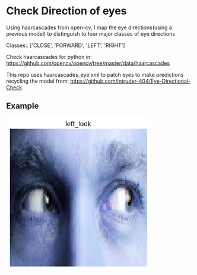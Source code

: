 
# Check Direction of eyes

Using haarcascades from open-cv, I map the eye directions(using a previous model) to distinguish to four major classes of eye directions

Classes:: ['CLOSE', 'FORWARD', 'LEFT', 'RIGHT']

Check haarcascades for python in:
https://github.com/opencv/opencv/tree/master/data/haarcascades

This repo uses haarcascades_eye.xml to patch eyes to make predictions recycling the model from:
https://github.com/intruder-404/Eye-Directional-Check

## Example
![Eye Direction](output.png)
